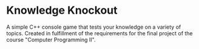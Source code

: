 # Knowledge Knockout

A simple C++ console game that tests your knowledge on a variety of topics. Created in fulfillment of the requirements for the final project of the course "Computer Programming II".